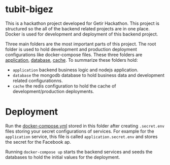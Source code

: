 # tubit-bigez
This is a hackathon project developed for Getir Hackathon. This project is structured so the all of the backend related projects are in one place. Docker is used for development and deployment of this backend project.

Three main folders are the most important parts of this project. The root folder is used to hold development and production deployment configurations like docker-compose files. These three folders are [application](./application), [database](./database), [cache](./cache). To summarize these folders hold:
 
 - `application` backend business logic and nodejs application.
 - `database` the mongodb database to hold business data and development related configurationns.
 - `cache` the redis configuration to hold the cache of development/production deployments.
 
 # Deployment
 Run the [docker-compose.yml](./docker-compose.yml) stored in this folder after creating `.secret.env` files storing your secret configurations of services. For example for the `application` service, this file is called `application.secret.env` and stores the secret for the Facebook ap.
 
 Running `docker-compose up` starts the backend services and seeds the databases to hold the initial values for the deployment.